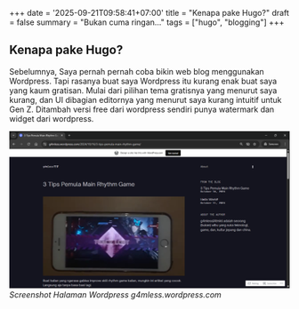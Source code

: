+++
date = '2025-09-21T09:58:41+07:00'
title = "Kenapa pake Hugo?"
draft = false
summary = "Bukan cuma ringan..."
tags = ["hugo", "blogging"]
+++
## Kenapa pake Hugo?
Sebelumnya, Saya pernah pernah coba bikin web blog menggunakan Wordpress. Tapi rasanya buat saya Wordpress itu kurang enak buat saya yang kaum gratisan. Mulai dari pilihan tema gratisnya yang menurut saya kurang, dan UI dibagian editornya yang menurut saya kurang intuitif untuk Gen Z. Ditambah versi free dari wordpress sendiri punya watermark dan widget dari wordpress.

![wordpress_screenshot](wp_ss.png "Ini caption gambarnya")
*Screenshot Halaman Wordpress g4mless.wordpress.com*
